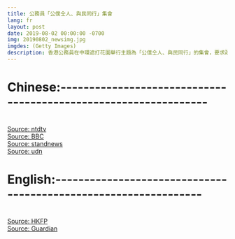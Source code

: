 ```yaml
---
title: 公務員「公僕仝人、與民同行」集會
lang: fr
layout: post
date: 2019-08-02 00:00:00 -0700
img: 20190802_newsimg.jpg
imgdes: (Getty Images)
description: 香港公務員在中環遮打花園舉行主題為「公僕仝人、與民同行」的集會，要求政府撤回修訂《逃犯條例》、成立獨立調查委員會，回應市民的五大訴求等。這是香港史上公務員第一次發起集會。
---
```


# Chinese:----------------------------------------------------------------
<br>[Source: ntdtv](https://www.ntdtv.com/b5/2019/08/02/a102636292.html)
<br>[Source: BBC](https://www.bbc.com/zhongwen/trad/chinese-news-49205490)
<br>[Source: standnews](https://thestandnews.com/politics/%E5%85%AC%E5%8B%99%E5%93%A1%E9%9B%86%E6%9C%83-%E5%85%AC%E5%8B%99%E5%93%A1-%E5%80%8B%E7%A4%BE%E6%9C%83%E5%A4%A7%E5%AE%B6%E9%83%BD%E6%9C%89%E4%BB%BD-%E6%89%93%E5%B7%A5%E4%BB%94-%E4%BF%9D%E8%AD%B7%E5%85%AC%E5%8B%99%E5%93%A1/)
<br>[Source: udn](https://money.udn.com/money/story/6721/3967075)

# English:----------------------------------------------------------------
<br>[Source: HKFP](https://www.hongkongfp.com/2019/08/02/thousands-attend-rally-organised-civil-servants-urging-hong-kong-govt-listen-public-demands/)
<br>[Source: Guardian](https://www.theguardian.com/world/2019/aug/02/hong-kong-police-arrest-pro-independence-figure-amid-further-protests)